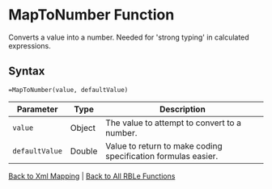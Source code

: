 # MapToNumber Function

Converts a value into a number.  Needed for 'strong typing' in calculated expressions.

## Syntax

```excel
=MapToNumber(value, defaultValue)
```

Parameter | Type | Description
---|---|---
`value` | Object | The value to attempt to convert to a number.
`defaultValue` | Double | Value to return to make coding specification formulas easier.

[Back to Xml Mapping](RBLeXmlMapping.md) | [Back to All RBLe Functions](RBLe.md#function-documentation)